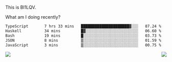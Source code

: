 This is BI1LQV.

What am I doing recently?

<!--START_SECTION:waka-->

```txt
TypeScript       7 hrs 33 mins   █████████████████████▓░░░   87.24 %
Haskell          34 mins         █▓░░░░░░░░░░░░░░░░░░░░░░░   06.60 %
Bash             19 mins         █░░░░░░░░░░░░░░░░░░░░░░░░   03.73 %
JSON             8 mins          ▒░░░░░░░░░░░░░░░░░░░░░░░░   01.59 %
JavaScript       3 mins          ▒░░░░░░░░░░░░░░░░░░░░░░░░   00.75 %
```

<!--END_SECTION:waka-->
<img align="right" src="https://github-readme-stats.vercel.app/api?username=bi1lqv&show_icons=true&count_private=true">

<img src="https://metrics.lecoq.io/bi1lqv?template=classic&base.activity=0&base.community=0&base.repositories=0&base.metadata=0&isocalendar=1&base=header%2C%20activity%2C%20community%2C%20repositories%2C%20metadata&base.indepth=false&base.hireable=false&isocalendar=false&isocalendar.duration=full-year&config.timezone=Asia%2FShanghai">

